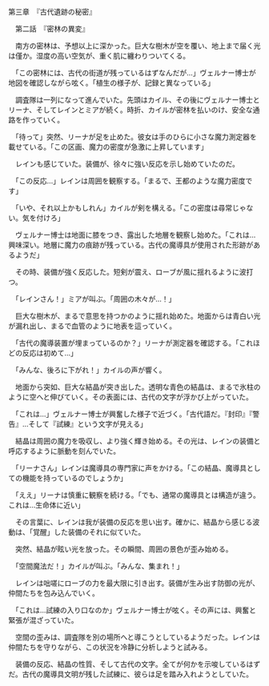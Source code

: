 第三章　『古代遺跡の秘密』

　第二話　『密林の異変』

　南方の密林は、予想以上に深かった。巨大な樹木が空を覆い、地上まで届く光は僅か。湿度の高い空気が、重く肌に纏わりついてくる。

　「この密林には、古代の街道が残っているはずなんだが...」ヴェルナー博士が地図を確認しながら呟く。「植生の様子が、記録と異なっている」

　調査隊は一列になって進んでいた。先頭はカイル、その後にヴェルナー博士とリーナ、そしてレインとミアが続く。時折、カイルが密林を払いのけ、安全な通路を作っていく。

　「待って」突然、リーナが足を止めた。彼女は手のひらに小さな魔力測定器を載せている。「この区画、魔力の密度が急激に上昇しています」

　レインも感じていた。装備が、徐々に強い反応を示し始めていたのだ。

　「この反応...」レインは周囲を観察する。「まるで、王都のような魔力密度です」

　「いや、それ以上かもしれん」カイルが剣を構える。「この密度は尋常じゃない。気を付けろ」

　ヴェルナー博士は地面に膝をつき、露出した地層を観察し始めた。「これは...興味深い。地層に魔力の痕跡が残っている。古代の魔導具が使用された形跡があるようだ」

　その時、装備が強く反応した。短剣が震え、ローブが風に揺れるように波打つ。

　「レインさん！」ミアが叫ぶ。「周囲の木々が...！」

　巨大な樹木が、まるで意思を持つかのように揺れ始めた。地面からは青白い光が漏れ出し、まるで血管のように地表を這っていく。

　「古代の魔導装置が埋まっているのか？」リーナが測定器を確認する。「これほどの反応は初めて...」

　「みんな、後ろに下がれ！」カイルの声が響く。

　地面から突如、巨大な結晶が突き出した。透明な青色の結晶は、まるで氷柱のように空へと伸びていく。その表面には、古代の文字が浮かび上がっていた。

　「これは...」ヴェルナー博士が興奮した様子で近づく。「古代語だ。『封印』『警告』...そして『試練』という文字が見える」

　結晶は周囲の魔力を吸収し、より強く輝き始める。その光は、レインの装備と呼応するように脈動を刻んでいた。

　「リーナさん」レインは魔導具の専門家に声をかける。「この結晶、魔導具としての機能を持っているのでしょうか」

　「ええ」リーナは慎重に観察を続ける。「でも、通常の魔導具とは構造が違う。これは...生命体に近い」

　その言葉に、レインは我が装備の反応を思い出す。確かに、結晶から感じる波動は、「覚醒」した装備のそれに似ていた。

　突然、結晶が眩い光を放った。その瞬間、周囲の景色が歪み始める。

　「空間魔法だ！」カイルが叫ぶ。「みんな、集まれ！」

　レインは咄嗟にローブの力を最大限に引き出す。装備が生み出す防御の光が、仲間たちを包み込んでいく。

　「これは...試練の入り口なのか」ヴェルナー博士が呟く。その声には、興奮と緊張が混ざっていた。

　空間の歪みは、調査隊を別の場所へと導こうとしているようだった。レインは仲間たちを守りながら、この状況を冷静に分析しようと試みる。

　装備の反応、結晶の性質、そして古代の文字。全てが何かを示唆しているはずだ。古代の魔導具文明が残した試練に、彼らは足を踏み入れようとしていた。